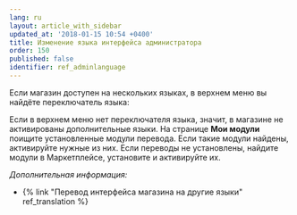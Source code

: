 ```yaml
---
lang: ru
layout: article_with_sidebar
updated_at: '2018-01-15 10:54 +0400'
title: Изменение языка интерфейса администратора
order: 150
published: false
identifier: ref_adminlanguage
---
```

Если магазин доступен на нескольких языках, в верхнем меню вы найдёте переключатель языка:


Если в верхнем меню нет переключателя языка, значит, в магазине не активированы дополнительные языки. На странице **Мои модули** поищите установленные модули перевода. Если такие модули найдены, активируйте нужные из них. Если переводы не установлены, найдите модули в Маркетплейсе, установите и активируйте их.

_Дополнительная информация:_

*   {% link "Перевод интерфейса магазина на другие языки" ref_translation %}

